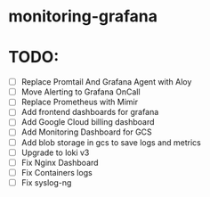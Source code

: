 # monitoring-grafana


# TODO:
- [ ] Replace Promtail And Grafana Agent with Aloy
- [ ] Move  Alerting to Grafana OnCall
- [ ] Replace Prometheus with Mimir
- [ ] Add frontend dashboards for grafana
- [ ] Add Google Cloud billing dashboard
- [ ] Add Monitoring Dashboard for GCS
- [ ] Add blob storage in gcs to save logs and metrics
- [ ] Upgrade to loki v3
- [ ] Fix Nginx Dashboard
- [ ] Fix Containers logs
- [ ] Fix syslog-ng